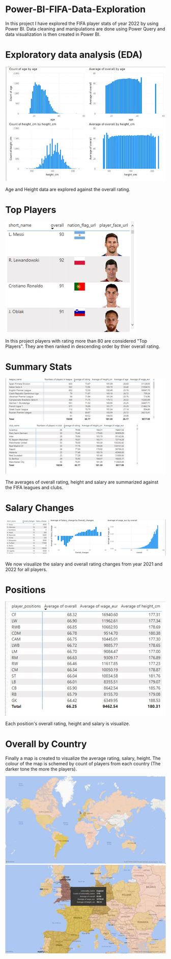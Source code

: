 # Power-BI-FIFA-Data-Exploration
In this project I have explored the FIFA player stats of year 2022 by using Power BI. Data cleaning and manipulations are done using Power Query and data visualization is then created in Power BI.

# Exploratory data analysis (EDA)
![alt text](https://github.com/nadont/Power-BI-FIFA-Data-Exploration/blob/main/EDA.jpg)

Age and Height data are explored against the overall rating.

# Top Players
![alt text](https://github.com/nadont/Power-BI-FIFA-Data-Exploration/blob/main/Top%20players.jpg)

In this project players with rating more than 80 are considered "Top Players". They are then ranked in descending order by thier overall rating.

# Summary Stats
![alt text](https://github.com/nadont/Power-BI-FIFA-Data-Exploration/blob/main/Summary%20stats.jpg)

The averages of overall rating, height and salary are summarized against the FIFA leagues and clubs.

# Salary Changes
![alt text](https://github.com/nadont/Power-BI-FIFA-Data-Exploration/blob/main/changes.jpg)

We now visualize the salary and overall rating changes from year 2021 and 2022 for all players.

# Positions
![alt text](https://github.com/nadont/Power-BI-FIFA-Data-Exploration/blob/main/position.jpg)

Each position's overall rating, height and salary is visualize.

# Overall by Country

Finally a map is created to visualize the average rating, salary, height. The colour of the map is schemed by count of players from each country (The darker tone the more the players).

![alt text](https://github.com/nadont/Power-BI-FIFA-Data-Exploration/blob/main/Map1.jpg)
![alt text](https://github.com/nadont/Power-BI-FIFA-Data-Exploration/blob/main/Map2.jpg)
